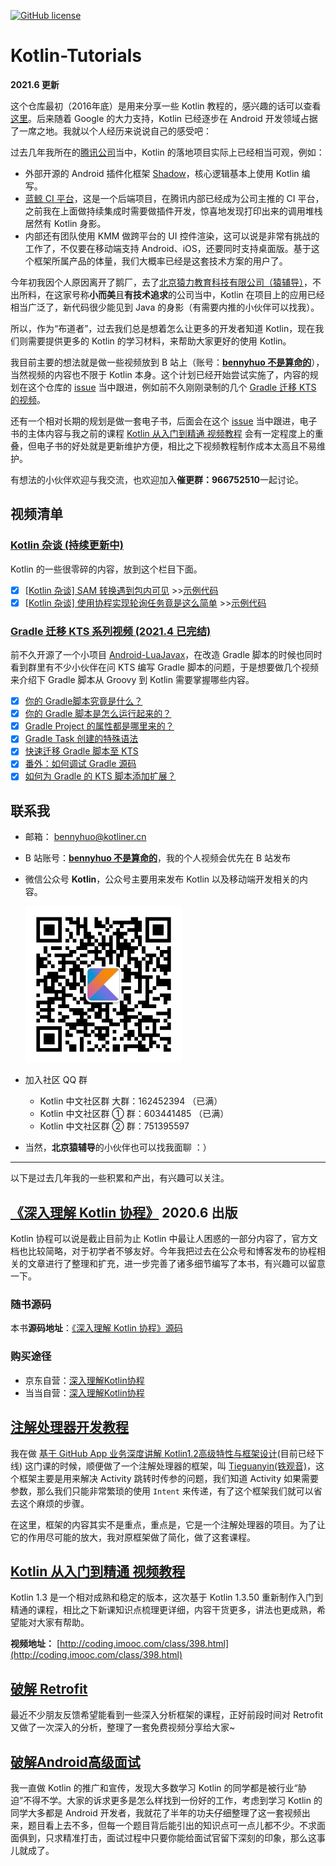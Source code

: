 [![GitHub license](https://img.shields.io/badge/license-CC%20BY--NC--ND%204.0-blue.svg)](https://creativecommons.org/licenses/by-nc-nd/4.0/)

# Kotlin-Tutorials

**2021.6 更新**

这个仓库最初（2016年底）是用来分享一些 Kotlin 教程的，感兴趣的话可以查看[这里](legacy/README.md)。后来随着 Google 的大力支持，Kotlin 已经逐步在 Android 开发领域占据了一席之地。我就以个人经历来说说自己的感受吧：

过去几年我所在的[腾讯公司](https://www.tencent.com)当中，Kotlin 的落地项目实际上已经相当可观，例如：
* 外部开源的 Android 插件化框架 [Shadow](https://github.com/Tencent/Shadow)，核心逻辑基本上使用 Kotlin 编写。
* [蓝鲸 CI 平台](https://github.com/Tencent/bk-ci)，这是一个后端项目，在腾讯内部已经成为公司主推的 CI 平台，之前我在上面做持续集成时需要做插件开发，惊喜地发现打印出来的调用堆栈居然有 Kotlin 身影。
* 内部还有团队使用 KMM 做跨平台的 UI 控件渲染，这可以说是非常有挑战的工作了，不仅要在移动端支持 Android、iOS，还要同时支持桌面版。基于这个框架所属产品的体量，我们大概率已经是这套技术方案的用户了。

今年初我因个人原因离开了鹅厂，去了[北京猿力教育科技有限公司（猿辅导）](https://www.yuanfudao.com/)，不出所料，在这家号称**小而美**且**有技术追求**的公司当中，Kotlin 在项目上的应用已经相当广泛了，新代码很少能见到 Java 的身影（有需要内推的小伙伴可以找我）。
 
所以，作为“布道者”，过去我们总是想着怎么让更多的开发者知道 Kotlin，现在我们则需要提供更多的 Kotlin 的学习材料，来帮助大家更好的使用 Kotlin。

我目前主要的想法就是做一些视频放到 B 站上（账号：[**bennyhuo 不是算命的**](https://space.bilibili.com/28615855)），当然视频的内容也不限于 Kotlin 本身。这个计划已经开始尝试实施了，内容的规划在这个仓库的 [issue](https://github.com/bennyhuo/Kotlin-Tutorials/issues) 当中跟进，例如前不久刚刚录制的几个 [Gradle 迁移 KTS 的视频](https://github.com/bennyhuo/Kotlin-Tutorials/issues/25)。

还有一个相对长期的规划是做一套电子书，后面会在这个 [issue](https://github.com/bennyhuo/Kotlin-Tutorials/issues/36) 当中跟进，电子书的主体内容与我之前的课程 [Kotlin 从入门到精通 视频教程](http://coding.imooc.com/class/398.html) 会有一定程度上的重叠，但电子书的好处就是更新维护方便，相比之下视频教程制作成本太高且不易维护。

有想法的小伙伴欢迎与我交流，也欢迎加入**催更群：966752510**一起讨论。

## 视频清单

### [Kotlin 杂谈 (持续更新中)](https://github.com/bennyhuo/Kotlin-Tutorials/issues/35)

Kotlin 的一些很零碎的内容，放到这个栏目下面。

- [x] [[Kotlin 杂谈] SAM 转换遇到包内可见](https://www.bilibili.com/video/BV1wB4y1g79W/)  >>[示例代码](code\Kotlin-Sample\src\main\java\com\bennyhuo\kotlin\samissue)
- [x] [[Kotlin 杂谈] 使用协程实现轮询任务竟是这么简单](https://www.bilibili.com/video/BV11b4y1Z7sz/) >>[示例代码](code\Kotlin-Sample\src\main\java\com\bennyhuo\kotlin\scheduledtask)

### [Gradle 迁移 KTS 系列视频 (2021.4 已完结)](https://github.com/bennyhuo/Kotlin-Tutorials/issues/25)

前不久开源了一个小项目 [Android-LuaJavax](https://github.com/bennyhuo/Android-LuaJavax)，在改造 Gradle 脚本的时候也同时看到群里有不少小伙伴在问 KTS 编写 Gradle 脚本的问题，于是想要做几个视频来介绍下 Gradle 脚本从 Groovy 到 Kotlin 需要掌握哪些内容。

- [x] [你的 Gradle脚本究竟是什么？](https://www.bilibili.com/video/BV18K4y1D7Yb/)
- [x] [你的 Gradle 脚本是怎么运行起来的？](https://www.bilibili.com/video/BV1ep4y1h7qU/)
- [x] [Gradle Project 的属性都是哪里来的？](https://www.bilibili.com/video/BV16h411D77Q/)
- [x] [Gradle Task 创建的特殊语法](https://www.bilibili.com/video/BV1ib4y1D74X/)
- [x] [快速迁移 Gradle 脚本至 KTS](https://www.bilibili.com/video/BV1Kf4y1p7zq/)
- [x] [番外：如何调试 Gradle 源码](https://www.bilibili.com/video/BV1m54y1L7vK)
- [x] [如何为 Gradle 的 KTS 脚本添加扩展？](https://www.bilibili.com/video/BV1BU4y1b7Wk/)

## 联系我

* 邮箱： [bennyhuo@kotliner.cn](mailto:bennyhuo@kotliner.cn) 
* B 站账号：[**bennyhuo 不是算命的**](https://space.bilibili.com/28615855)，我的个人视频会优先在 B 站发布
* 微信公众号 **Kotlin**，公众号主要用来发布 Kotlin 以及移动端开发相关的内容。

    <img src="legacy/arts/Kotlin.jpg" width="250px"/>
* 加入社区 QQ 群
    * Kotlin 中文社区群 大群：162452394 （已满）
    * Kotlin 中文社区群 ① 群：603441485 （已满）
    * Kotlin 中文社区群 ② 群：751395597

* 当然，**北京猿辅导**的小伙伴也可以找我面聊 ：）

---

以下是过去几年我的一些积累和产出，有兴趣可以关注。

## [《深入理解 Kotlin 协程》](https://www.bennyhuo.com/project/kotlin-coroutines.html) 2020.6 出版

Kotlin 协程可以说是截止目前为止 Kotlin 中最让人困惑的一部分内容了，官方文档也比较简略，对于初学者不够友好。今年我把过去在公众号和博客发布的协程相关的文章进行了整理和扩充，进一步完善了诸多细节编写了本书，有兴趣可以留意一下。

### 随书源码

本书**源码地址**：[《深入理解 Kotlin 协程》源码](https://github.com/enbandari/DiveIntoKotlinCoroutines-Sources)

### 购买途径

* 京东自营：[深入理解Kotlin协程](https://item.jd.com/12898592.html)
* 当当自营：[深入理解Kotlin协程](http://product.dangdang.com/28973005.html)

## [注解处理器开发教程](https://github.com/enbandari/Apt-Tutorials)

我在做 [基于 GitHub App 业务深度讲解 Kotlin1.2高级特性与框架设计](https://coding.imooc.com/class/232.html)(目前已经下线) 这门课的时候，顺便做了一个注解处理器的框架，叫 [Tieguanyin(铁观音)](https://github.com/enbandari/TieGuanYin)，这个框架主要是用来解决 Activity 跳转时传参的问题，我们知道 Activity 如果需要参数，那么我们只能非常繁琐的使用 `Intent` 来传递，有了这个框架我们就可以省去这个麻烦的步骤。

在这里，框架的内容其实不是重点，重点是，它是一个注解处理器的项目。为了让它的作用尽可能的放大，我对原框架做了简化，做了这套课程。

## [Kotlin 从入门到精通 视频教程](http://coding.imooc.com/class/398.html)

Kotlin 1.3 是一个相对成熟和稳定的版本，这次基于  Kotlin 1.3.50 重新制作入门到精通的课程，相比之下新课知识点梳理更详细，内容干货更多，讲法也更成熟，希望能对大家有帮助。

**视频地址：** [http://coding.imooc.com/class/398.html](http://coding.imooc.com/class/398.html)


## [破解 Retrofit](https://www.imooc.com/learn/1128?mc_marking=5487b137ad904bd13590a053ede6da2f&mc_channel=syb19) 

最近不少朋友反馈希望能看到一些深入分析框架的课程，正好前段时间对 Retrofit 又做了一次深入的分析，整理了一套免费视频分享给大家~ 

## [破解Android高级面试](https://s.imooc.com/SBS30PR)

我一直做 Kotlin 的推广和宣传，发现大多数学习 Kotlin 的同学都是被行业“胁迫”不得不学。大家的诉求更多是怎么样找到一份好的工作，考虑到学习 Kotlin 的同学大多都是 Android 开发者，我就花了半年的功夫仔细整理了这一套视频出来，题目看上去不多，但每一个题目背后能引出的知识点可一点儿都不少。不求面面俱到，只求精准打击，面试过程中只要你能给面试官留下深刻的印象，那么这事儿就成了。

